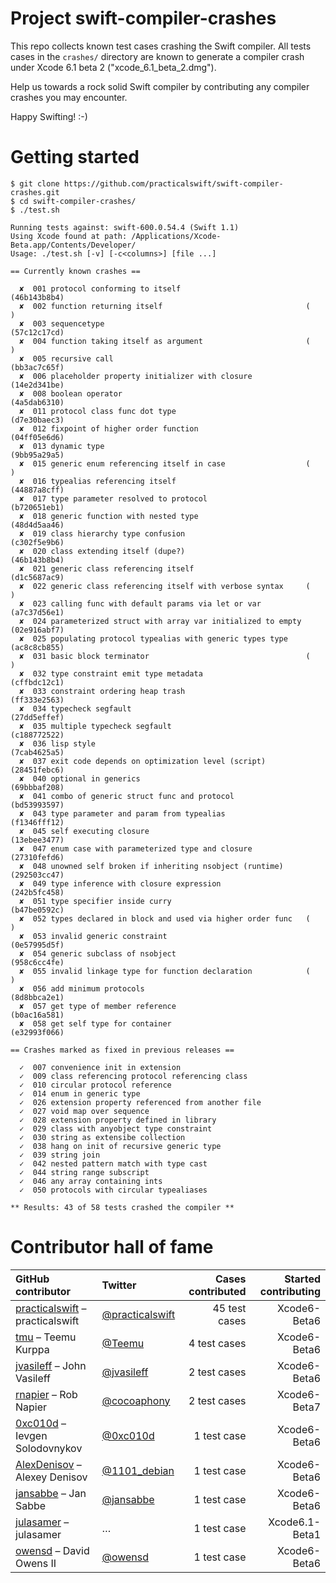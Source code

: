 Project swift-compiler-crashes
==============================

This repo collects known test cases crashing the Swift compiler. All tests cases in the `crashes/` directory are known to generate a compiler crash under Xcode 6.1 beta 2 ("xcode_6.1_beta_2.dmg").

Help us towards a rock solid Swift compiler by contributing any compiler crashes you may encounter.

Happy Swifting! :-)

Getting started
===============

```
$ git clone https://github.com/practicalswift/swift-compiler-crashes.git
$ cd swift-compiler-crashes/
$ ./test.sh

Running tests against: swift-600.0.54.4 (Swift 1.1)
Using Xcode found at path: /Applications/Xcode-Beta.app/Contents/Developer/
Usage: ./test.sh [-v] [-c<columns>] [file ...]

== Currently known crashes ==

  ✘  001 protocol conforming to itself                            (46b143b8b4)
  ✘  002 function returning itself                                (          )
  ✘  003 sequencetype                                             (57c12c17cd)
  ✘  004 function taking itself as argument                       (          )
  ✘  005 recursive call                                           (bb3ac7c65f)
  ✘  006 placeholder property initializer with closure            (14e2d341be)
  ✘  008 boolean operator                                         (4a5dab6310)
  ✘  011 protocol class func dot type                             (d7e30baec3)
  ✘  012 fixpoint of higher order function                        (04ff05e6d6)
  ✘  013 dynamic type                                             (9bb95a29a5)
  ✘  015 generic enum referencing itself in case                  (          )
  ✘  016 typealias referencing itself                             (44887a8cff)
  ✘  017 type parameter resolved to protocol                      (b720651eb1)
  ✘  018 generic function with nested type                        (48d4d5aa46)
  ✘  019 class hierarchy type confusion                           (c302f5e9b6)
  ✘  020 class extending itself (dupe?)                           (46b143b8b4)
  ✘  021 generic class referencing itself                         (d1c5687ac9)
  ✘  022 generic class referencing itself with verbose syntax     (          )
  ✘  023 calling func with default params via let or var          (a7c37d56e1)
  ✘  024 parameterized struct with array var initialized to empty (02e916abf7)
  ✘  025 populating protocol typealias with generic types type    (ac8c8cb855)
  ✘  031 basic block terminator                                   (          )
  ✘  032 type constraint emit type metadata                       (cffbdc12c1)
  ✘  033 constraint ordering heap trash                           (ff333e2563)
  ✘  034 typecheck segfault                                       (27dd5effef)
  ✘  035 multiple typecheck segfault                              (c188772522)
  ✘  036 lisp style                                               (7cab4625a5)
  ✘  037 exit code depends on optimization level (script)         (28451febc6)
  ✘  040 optional in generics                                     (69bbbaf208)
  ✘  041 combo of generic struct func and protocol                (bd53993597)
  ✘  043 type parameter and param from typealias                  (f1346fff12)
  ✘  045 self executing closure                                   (13ebee3477)
  ✘  047 enum case with parameterized type and closure            (27310fefd6)
  ✘  048 unowned self broken if inheriting nsobject (runtime)     (292503cc47)
  ✘  049 type inference with closure expression                   (242b5fc458)
  ✘  051 type specifier inside curry                              (b47be0592c)
  ✘  052 types declared in block and used via higher order func   (          )
  ✘  053 invalid generic constraint                               (0e57995d5f)
  ✘  054 generic subclass of nsobject                             (958c6cc4fe)
  ✘  055 invalid linkage type for function declaration            (          )
  ✘  056 add minimum protocols                                    (8d8bbca2e1)
  ✘  057 get type of member reference                             (b0ac16a581)
  ✘  058 get self type for container                              (e32993f066)

== Crashes marked as fixed in previous releases ==

  ✓  007 convenience init in extension
  ✓  009 class referencing protocol referencing class
  ✓  010 circular protocol reference
  ✓  014 enum in generic type
  ✓  026 extension property referenced from another file
  ✓  027 void map over sequence
  ✓  028 extension property defined in library
  ✓  029 class with anyobject type constraint
  ✓  030 string as extensibe collection
  ✓  038 hang on init of recursive generic type
  ✓  039 string join
  ✓  042 nested pattern match with type cast
  ✓  044 string range subscript
  ✓  046 any array containing ints
  ✓  050 protocols with circular typealiases

** Results: 43 of 58 tests crashed the compiler **

```

Contributor hall of fame
========================

| GitHub contributor | Twitter | Cases contributed | Started contributing |
| :----------------- | :------ | ----------------: | -------------------: |
| <a href="https://github.com/practicalswift">practicalswift</a> – practicalswift | <a href="https://twitter.com/practicalswift">@practicalswift</a> | 45 test cases | Xcode6-Beta6 |
| <a href="https://github.com/tmu">tmu</a> – Teemu Kurppa | <a href="https://twitter.com/Teemu">@Teemu</a> | 4 test cases | Xcode6-Beta6 |
| <a href="https://github.com/jvasileff">jvasileff</a> – John Vasileff | <a href="https://twitter.com/jvasileff">@jvasileff</a> | 2 test cases | Xcode6-Beta6 |
| <a href="https://github.com/rnapier">rnapier</a> – Rob Napier | <a href="https://twitter.com/cocoaphony">@cocoaphony</a> | 2 test cases | Xcode6-Beta7 |
| <a href="https://github.com/0xc010d">0xc010d</a> – Ievgen Solodovnykov | <a href="https://twitter.com/0xc010d">@0xc010d</a> | 1 test case | Xcode6-Beta6 |
| <a href="https://github.com/AlexDenisov">AlexDenisov</a> – Alexey Denisov | <a href="https://twitter.com/1101_debian">@1101_debian</a> | 1 test case | Xcode6-Beta6 |
| <a href="https://github.com/jansabbe">jansabbe</a> – Jan Sabbe | <a href="https://twitter.com/jansabbe">@jansabbe</a> | 1 test case | Xcode6-Beta6 |
| <a href="https://github.com/julasamer">julasamer</a> – julasamer | … | 1 test case | Xcode6.1-Beta1 |
| <a href="https://github.com/owensd">owensd</a> – David Owens II | <a href="https://twitter.com/owensd">@owensd</a> | 1 test case | Xcode6-Beta6 |
